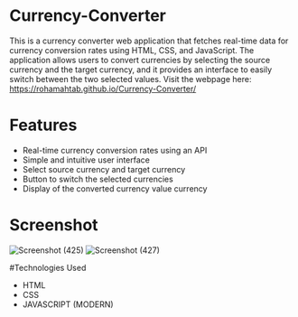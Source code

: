 # Currency-Converter
This is a currency converter web application that fetches real-time data for currency conversion rates using HTML, CSS, and JavaScript. The application allows users to convert currencies by selecting the source currency and the target currency, and it provides an interface to easily switch between the two selected values. Visit the webpage here:
https://rohamahtab.github.io/Currency-Converter/

# Features
- Real-time currency conversion rates using an API
- Simple and intuitive user interface
- Select source currency and target currency
- Button to switch the selected currencies
- Display of the converted currency value currency 

# Screenshot
![Screenshot (425)](https://github.com/user-attachments/assets/6d827a13-b86d-4683-801e-14ea5746a267)
![Screenshot (427)](https://github.com/user-attachments/assets/61d9e707-f2ef-40f3-aeb6-a1fb56aa4279)

#Technologies Used
- HTML
- CSS
- JAVASCRIPT (MODERN)


